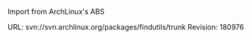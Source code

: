 Import from ArchLinux's ABS

URL: svn://svn.archlinux.org/packages/findutils/trunk
Revision: 180976
